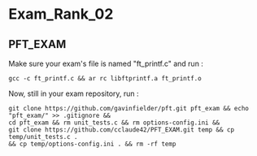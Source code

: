 # Exam_Rank_02

## PFT_EXAM

Make sure your exam's file is named "ft_printf.c" and run :

    gcc -c ft_printf.c && ar rc libftprintf.a ft_printf.o

Now, still in your exam repository, run :
   
    git clone https://github.com/gavinfielder/pft.git pft_exam && echo "pft_exam/" >> .gitignore &&
    cd pft_exam && rm unit_tests.c && rm options-config.ini && 
    git clone https://github.com/cclaude42/PFT_EXAM.git temp && cp temp/unit_tests.c . 
    && cp temp/options-config.ini . && rm -rf temp
